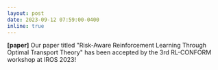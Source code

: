 ```yaml
---
layout: post
date: 2023-09-12 07:59:00-0400
inline: true
---
```

**[paper]** Our paper titled "Risk-Aware Reinforcement Learning Through Optimal Transport Theory" has been accepted by the 3rd RL-CONFORM workshop at IROS 2023!

